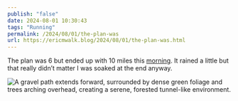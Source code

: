```yaml
---
publish: "false"
date: 2024-08-01 10:30:43
tags: "Running"
permalink: /2024/08/01/the-plan-was
url: https://ericmwalk.blog/2024/08/01/the-plan-was.html
---
```


The plan was 6 but ended up with 10 miles this [morning](https://www.strava.com/activities/12035760820). It rained a little but that really didn’t matter I was soaked at the end anyway.

![A gravel path extends forward, surrounded by dense green foliage and trees arching overhead, creating a serene, forested tunnel-like environment.](https://ericmwalk.blog/uploads/2024/img-1168.jpeg)